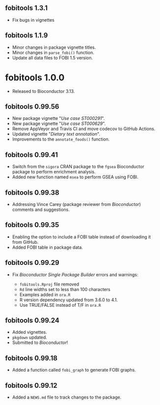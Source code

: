 ## fobitools 1.3.1

* Fix bugs in vignettes

## fobitools 1.1.9

* Minor changes in package vignette titles.
* Minor changes in `parse_fobi()` function.
* Update all data files to FOBI 1.5 version.

# fobitools 1.0.0

* Released to Bioconductor 3.13.

## fobitools 0.99.56

* New package vignette "_Use case ST000291_".     
* New package vignette "_Use case ST000629_".    
* Remove AppVeyor and Travis CI and move codecov to GitHub Actions.
* Updated vignette "_Dietary text annotation_".
* Improvements to the `annotate_foods()` function.

## fobitools 0.99.41

* Switch from the `sigora` CRAN package to the `fgsea` Bioconductor package to perform enrichment analysis.
* Added new function named `msea` to perform GSEA using FOBI.

## fobitools 0.99.38

* Addressing Vince Carey (package reviewer from _Bioconductor_) comments and suggestions.

## fobitools 0.99.35

* Enabling the option to include a FOBI table instead of downloading it from GitHub.
* Added FOBI table in package data.

## fobitools 0.99.29

* Fix _Bioconductor Single Package Builder_ errors and warnings:

  - `fobitools.Rproj` file removed
  - `Rd` line widths set to less than 100 characters
  - Examples added in `ora.R`
  - R version dependency updated from 3.6.0 to 4.1.
  - Use TRUE/FALSE instead of T/F in `ora.R`

## fobitools 0.99.24

* Added vignettes.
* `pkgdown` updated.
* Submitted to _Bioconductor_!

## fobitools 0.99.18

* Added a function called `fobi_graph` to generate FOBI graphs.

## fobitools 0.99.12

* Added a `NEWS.md` file to track changes to the package.
